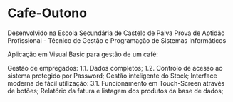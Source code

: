 # Cafe-Outono

Desenvolvido na Escola Secundária de Castelo de Paiva Prova de Aptidão Profissional - Técnico de Gestão e Programação de Sistemas Informáticos

Aplicação em Visual Basic para gestão de um café:

Gestão de empregados: 1.1. Dados completos; 1.2. Controlo de acesso ao sistema protegido por Password;
Gestão inteligente do Stock;
Interface moderna de fácil utilização: 3.1. Funcionamento em Touch-Screen através de botões;
Relatório da fatura e listagem dos produtos da base de dados;
